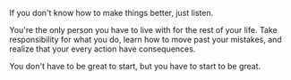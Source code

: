 If you don't know how to make things better, just listen.

You're the only person you have to live with for the rest of your life. Take responsibility for what you do, learn how to move past your mistakes, and realize that your every action have consequences.

You don't have to be great to start, but you have to start to be great.
